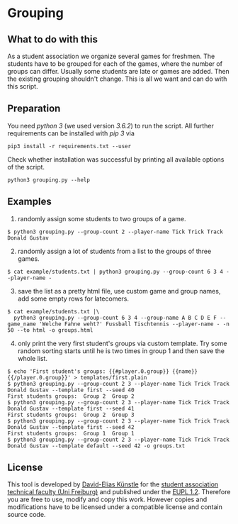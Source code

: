 # Grouping

## What to do with this

As a student association we organize several games for freshmen.
The students have to be grouped for each of the games, where the number of groups can differ.
Usually some students are late or games are added. Then the existing grouping shouldn't change.
This is all we want and can do with this script.

## Preparation

You need *python 3* (we used version *3.6.2*) to run the script.
All further requirements can be installed with *pip 3* via 
```
pip3 install -r requirements.txt --user
```

Check whether installation was successful by printing all available options of the script.
```
python3 grouping.py --help
```


## Examples

1. randomly assign some students to two groups of a game.
```
$ python3 grouping.py --group-count 2 --player-name Tick Trick Track Donald Gustav
```

2. randomly assign a lot of students from a list to the groups of three games.
```
$ cat example/students.txt | python3 grouping.py --group-count 6 3 4 --player-name -
```

3. save the list as a pretty html file, use custom game and group names, add some empty rows for latecomers.
```
$ cat example/students.txt |\
  python3 grouping.py --group-count 6 3 4 --group-name A B C D E F --game_name 'Welche Fahne weht?' Fussball Tischtennis --player-name - -n 50 --to html -o groups.html
```

4. only print the very first student's groups via custom template. 
   Try some random sorting starts until he is two times in group 1 and then save the whole list.
```
$ echo 'First student's groups: {{#player.0.group}} {{name}} {{/player.0.group}}' > templates/first.plain 
$ python3 grouping.py --group-count 2 3 --player-name Tick Trick Track Donald Gustav --template first --seed 40
First students groups:  Group 2  Group 2 
$ python3 grouping.py --group-count 2 3 --player-name Tick Trick Track Donald Gustav --template first --seed 41
First students groups:  Group 2  Group 3 
$ python3 grouping.py --group-count 2 3 --player-name Tick Trick Track Donald Gustav --template first --seed 42
First students groups:  Group 1  Group 1 
$ python3 grouping.py --group-count 2 3 --player-name Tick Trick Track Donald Gustav --template default --seed 42 -o groups.txt
```

## License

This tool is developed by [David-Elias Künstle](https://github.com/dekuenstle) for the [student association technical faculty (Uni Freiburg)](https://fachschaft.tf) and published under the [EUPL 1.2](https://joinup.ec.europa.eu/page/eupl-text-11-12).
Therefore you are free to use, modify and copy this work. 
However copies and modifications have to be licensed under a compatible license and contain source code.

